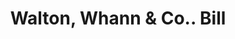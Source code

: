 ---
doi: 10.7916/D8SN1MZ3
date_other: '1872'
date_other_textual: '1872'
form: printed ephemera
genre:
- Invoices
name:
- Walton, Whann & Co.
object_in_context_url: https://biggert.cul.columbia.edu/items/view/ave_biggert_00565
subject_hierarchical_geographic:
- Baltimore, Maryland, United States
subject_name:
- Walton, Whann & Co.
title: Walton, Whann & Co.. Bill
sort_title: Walton, Whann & Co.. Bill
call_number: ave_biggert_00565
coordinates:
- 39.28333333333333,-76.61666666666666
pid: ave_biggert_00565
identifiers: ave_biggert_00565
thumbnail: https://derivativo-3.library.columbia.edu/iiif/2/ldpd:343586/full/!256,256/0/native.jpg
permalink: "/items/ave_biggert_00565/"
layout: iiif-image-page
---